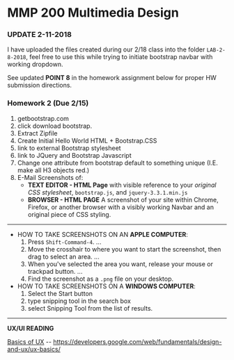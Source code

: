 # MMP 200 Multimedia Design

### **UPDATE** 2-11-2018
I have uploaded the files created during our 2/18 class into the
folder `LAB-2-8-2018`, feel free to use this while trying to initiate
bootstrap navbar with working dropdown.

See updated **POINT 8** in the homework assignment below for proper
HW submission directions.  


### Homework 2 (Due 2/15)

1. getbootstrap.com
2. click download bootstrap.
3. Extract Zipfile
4. Create Initial Hello World HTML + Bootstrap.CSS
5. link to external Bootstrap stylesheet
6. link to JQuery and Bootstrap Javascript
7. Change one attribute from bootstrap default to something unique (I.E. make all H3 objects red.)
8. E-Mail Screenshots of:
    * **TEXT EDITOR - HTML Page** with visible reference to your *original CSS stylesheet*, `bootstrap.js`, and `jquery-3.3.1.min.js`
    *  **BROWSER - HTML PAGE** A screenshot of your site within Chrome, Firefox,
    or another browser with a visibly working Navbar and an original piece of
    CSS styling.

---

  * HOW TO TAKE SCREENSHOTS ON AN **APPLE COMPUTER**:
      1. Press `Shift-Command-4`. ...
      2. Move the crosshair to where you want to start the screenshot, then drag to select an area. ...
      3. When you've selected the area you want, release your mouse or trackpad button. ...
      4. Find the screenshot as a `.png` file on your desktop.
  * HOW TO TAKE SCREENSHOTS ON A **WINDOWS COMPUTER**:
      1. Select the Start  button
      2. type snipping tool in the search box
      3. select Snipping Tool from the list of results.


---
**UX/UI READING**

<u>Basics of UX</u> -- 
https://developers.google.com/web/fundamentals/design-and-ux/ux-basics/
